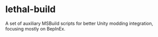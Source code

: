 # lethal-build

A set of auxiliary MSBuild scripts for better Unity modding integration, focusing mostly on BepInEx.
